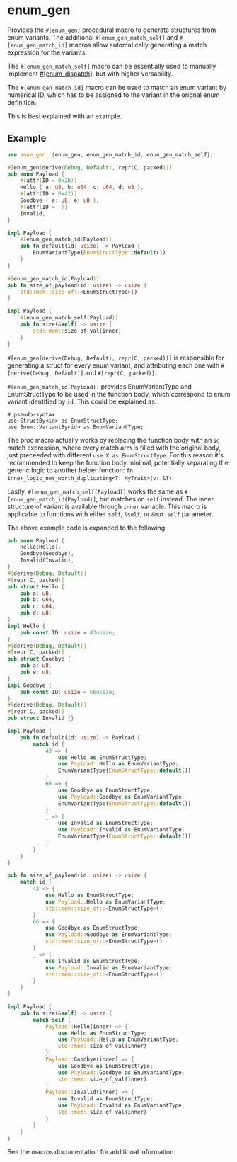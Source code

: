 # enum_gen

Provides the `#[enum_gen]` procedural macro to generate structures from enum variants.
The additional `#[enum_gen_match_self]` and `#[enum_gen_match_id]` macros allow automatically generating a match expression for the variants.

The `#[enum_gen_match_self]` macro can be essentially used to manually implement [#[enum_dispatch]](https://crates.io/crates/enum_dispatch), but with higher versability.

The `#[enum_gen_match_id]` macro can be used to match an enum variant by numerical ID, which has to be assigned to the variant in the orignal enum definition.

This is best explained with an example.

## Example

```rust
use enum_gen::{enum_gen, enum_gen_match_id, enum_gen_match_self};

#[enum_gen(derive(Debug, Default), repr(C, packed))]
pub enum Payload {
    #[attr(ID = 0x2b)]
    Hello { a: u8, b: u64, c: u64, d: u8 },
    #[attr(ID = 0x42)]
    Goodbye { a: u8, e: u8 },
    #[attr(ID = _)]
    Invalid,
}

impl Payload {
    #[enum_gen_match_id(Payload)]
    pub fn default(id: usize) -> Payload {
        EnumVariantType(EnumStructType::default())
    }
}

#[enum_gen_match_id(Payload)]
pub fn size_of_payload(id: usize) -> usize {
    std::mem::size_of::<EnumStructType>()
}

impl Payload {
    #[enum_gen_match_self(Payload)]
    pub fn size(&self) -> usize {
        std::mem::size_of_val(inner)
    }
}
```

`#[enum_gen(derive(Debug, Default), repr(C, packed))]` is responsible for generating a struct for every enum variant, and attributing each one with `#[derive(Debug, Default)]` and `#[repr(C, packed)]`.

`#[enum_gen_match_id(Payload)]` provides EnumVariantType and EnumStructType to be used in the function body, which correspond to enum variant identified by `id`. This could be explained as:

```ignore
# pseudo-syntax
use StructBy<id> as EnumStructType;
use Enum::VariantBy<id> as EnumVariantType;
```

The proc macro actually works by replacing the function body with an `id` match expression, where every match arm is filled with the original body, just preceeded with different `use X as EnumStructType`. For this reason it's recommended to keep the function body minimal, potentially separating the generic logic to another helper function: `fn inner_logic_not_worth_duplicating<T: MyTrait>(v: &T)`.

Lastly, `#[enum_gen_match_self(Payload)]` works the same as `#[enum_gen_match_id(Payload)]`, but matches on `self` instead. The inner structure of variant is available through `inner` variable. This macro is applicable to functions with either `self`, `&self`, or `&mut self` parameter.

The above example code is expanded to the following:

```rust
pub enum Payload {
    Hello(Hello),
    Goodbye(Goodbye),
    Invalid(Invalid),
}
#[derive(Debug, Default)]
#[repr(C, packed)]
pub struct Hello {
    pub a: u8,
    pub b: u64,
    pub c: u64,
    pub d: u8,
}
impl Hello {
    pub const ID: usize = 43usize;
}
#[derive(Debug, Default)]
#[repr(C, packed)]
pub struct Goodbye {
    pub a: u8,
    pub e: u8,
}
impl Goodbye {
    pub const ID: usize = 66usize;
}
#[derive(Debug, Default)]
#[repr(C, packed)]
pub struct Invalid {}

impl Payload {
    pub fn default(id: usize) -> Payload {
        match id {
            43 => {
                use Hello as EnumStructType;
                use Payload::Hello as EnumVariantType;
                EnumVariantType(EnumStructType::default())
            }
            66 => {
                use Goodbye as EnumStructType;
                use Payload::Goodbye as EnumVariantType;
                EnumVariantType(EnumStructType::default())
            }
            _ => {
                use Invalid as EnumStructType;
                use Payload::Invalid as EnumVariantType;
                EnumVariantType(EnumStructType::default())
            }
        }
    }
}

pub fn size_of_payload(id: usize) -> usize {
    match id {
        43 => {
            use Hello as EnumStructType;
            use Payload::Hello as EnumVariantType;
            std::mem::size_of::<EnumStructType>()
        }
        66 => {
            use Goodbye as EnumStructType;
            use Payload::Goodbye as EnumVariantType;
            std::mem::size_of::<EnumStructType>()
        }
        _ => {
            use Invalid as EnumStructType;
            use Payload::Invalid as EnumVariantType;
            std::mem::size_of::<EnumStructType>()
        }
    }
}

impl Payload {
    pub fn size(&self) -> usize {
        match self {
            Payload::Hello(inner) => {
                use Hello as EnumStructType;
                use Payload::Hello as EnumVariantType;
                std::mem::size_of_val(inner)
            }
            Payload::Goodbye(inner) => {
                use Goodbye as EnumStructType;
                use Payload::Goodbye as EnumVariantType;
                std::mem::size_of_val(inner)
            }
            Payload::Invalid(inner) => {
                use Invalid as EnumStructType;
                use Payload::Invalid as EnumVariantType;
                std::mem::size_of_val(inner)
            }
        }
    }
}
```

See the macros documentation for additional information.
